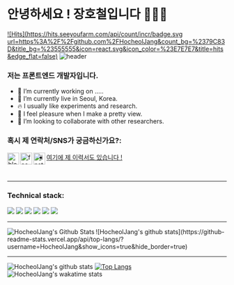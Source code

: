 # 안녕하세요 ! 장호철입니다 👋👋👋

[![Hits](https://hits.seeyoufarm.com/api/count/incr/badge.svg url=https%3A%2F%2Fgithub.com%2FHocheolJang&count_bg=%2379C83D&title_bg=%23555555&icon=react.svg&icon_color=%23E7E7E7&title=hits&edge_flat=false)](https://hits.seeyoufarm.com)
![header](https://capsule-render.vercel.app/api?type=Soft&color=auto&height=300&section=header&text=웃고살잨ㅋㅋ%20&fontSize=90&animation=fadeIn)

### 저는 프론트엔드 개발자입니다.

- 🧩 I’m currently working on .....
- 🏡 I’m currently live in Seoul, Korea.
- 🔥 I usually like experiments and research.
- 🦋 I feel pleasure when I make a pretty view.
- 👯 I’m looking to collaborate with other researchers.

### 혹시 제 연락처/SNS가 궁금하신가요?:

<a href='https://hocheoljang.github.io/'><img align="left" alt="blog" width="27px" src="https://ifh.cc/g/xlfsVy.png" /></a>
<a href='https://www.facebook.com/hochul.jang.9/'><img align="left" alt="facebook" width="27px" src="https://ifh.cc/g/szn8nf.png" /></a>
<a href='https://www.instagram.com/hocheol_zhang/'><img align="left" alt="instagram" width="27px" src="https://ifh.cc/g/CcDtJ6.png" /></a>
- [여기에 제 이력서도 있습니다 ! ](https://bit.ly/33SDZe7)
<br>

---
### Technical stack:

<p>
  <span>
    <span>
      <img src="https://img.shields.io/badge/React-20232A?style=flat&logo=React&logoColor=61DAFB"/>
    </span>
    <span>
      <img src="https://img.shields.io/badge/JavaScript-F7DF1E?style=flat&logo=JavaScript&logoColor=black"/>
    </span>
    <span>
      <img src="https://img.shields.io/badge/StyledComponent-DB7093?style=flat&logo=styled%2Dcomponents&logoColor=white"/>
    </span>
    <span>
      <img src="https://img.shields.io/badge/SASS-FFBE00?style=flat&logo=Sass&logoColor=black"/>
    </span>
    <span>
      <img src="https://img.shields.io/badge/HTML-E34F26?style=flat&logo=HTML5&logoColor=white"/>
    </span>
    <span>
      <img src="https://img.shields.io/badge/CSS-1572B6?style=flat&logo=css3&logoColor=white"/>
    </span>
  </span>
</p>

---

<img align="left" alt="HocheolJang's Github Stats" src="https://github-readme-stats.vercel.app/api?username=HocheolJang&show_icons=true&hide_border=true" />
![HocheolJang's github stats](https://github-readme-stats.vercel.app/api/top-langs/?username=HocheolJang&show_icons=true&hide_border=true)

---

![HocheolJang's github stats](https://github-readme-stats.vercel.app/api?username=HocheolJang)
[![Top Langs](https://github-readme-stats.vercel.app/api/top-langs/?username=HocheolJang&layout=compact)](https://github.com/anuraghazra/github-readme-stats)
![HocheolJang's wakatime stats](https://github-readme-stats.vercel.app/api/wakatime?username=HocheolJang&v=2)

